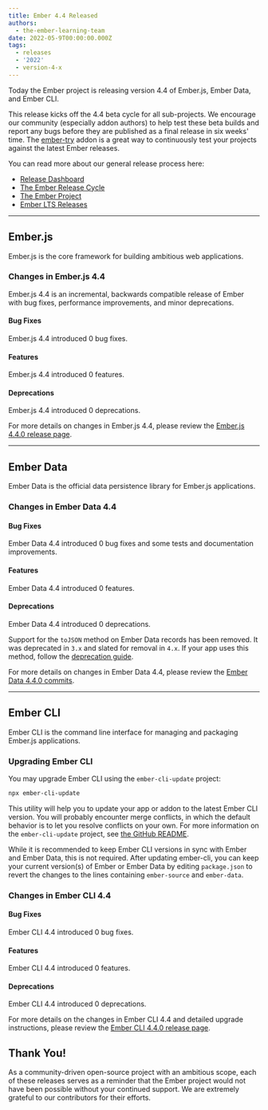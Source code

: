 ```yaml
---
title: Ember 4.4 Released
authors:
  - the-ember-learning-team
date: 2022-05-9T00:00:00.000Z
tags:
  - releases
  - '2022'
  - version-4-x
---
```


Today the Ember project is releasing version 4.4 of Ember.js, Ember Data, and Ember CLI.

This release kicks off the 4.4 beta cycle for all sub-projects. We encourage our community (especially addon authors) to help test these beta builds and report any bugs before they are published as a final release in six weeks' time. The [ember-try](https://github.com/ember-cli/ember-try) addon is a great way to continuously test your projects against the latest Ember releases.

You can read more about our general release process here:

- [Release Dashboard](http://emberjs.com/releases/)
- [The Ember Release Cycle](https://blog.emberjs.com/new-ember-release-process/)
- [The Ember Project](https://blog.emberjs.com/ember-project-at-2-0/)
- [Ember LTS Releases](https://blog.emberjs.com/announcing-embers-first-lts/)

---

## Ember.js

Ember.js is the core framework for building ambitious web applications.

### Changes in Ember.js 4.4

Ember.js 4.4 is an incremental, backwards compatible release of Ember with bug fixes, performance improvements, and minor deprecations.

#### Bug Fixes

Ember.js 4.4 introduced 0 bug fixes.

#### Features

Ember.js 4.4 introduced 0 features.

#### Deprecations

Ember.js 4.4 introduced 0 deprecations.

<!-- Block end -->

For more details on changes in Ember.js 4.4, please review the [Ember.js 4.4.0 release page](https://github.com/emberjs/ember.js/releases/tag/v4.4.0).

---

## Ember Data

Ember Data is the official data persistence library for Ember.js applications.

### Changes in Ember Data 4.4

#### Bug Fixes

Ember Data 4.4 introduced 0 bug fixes and some tests and documentation improvements.

#### Features

Ember Data 4.4 introduced 0 features.

#### Deprecations

Ember Data 4.4 introduced 0 deprecations.

Support for the `toJSON` method on Ember Data records has been removed. It was deprecated in `3.x` and slated for removal in `4.x`.
If your app uses this method, follow the [deprecation guide](https://deprecations.emberjs.com/ember-data/v3.x/#toc_record-toJSON).

For more details on changes in Ember Data 4.4, please review the
[Ember Data 4.4.0 commits](https://github.com/emberjs/data/compare/v4.1.0...v4.4.0).

---

## Ember CLI

Ember CLI is the command line interface for managing and packaging Ember.js applications.

### Upgrading Ember CLI

You may upgrade Ember CLI using the `ember-cli-update` project:

```bash
npx ember-cli-update
```

This utility will help you to update your app or addon to the latest Ember CLI version. You will probably encounter merge conflicts, in which the default behavior is to let you resolve conflicts on your own. For more information on the `ember-cli-update` project, see [the GitHub README](https://github.com/ember-cli/ember-cli-update).

While it is recommended to keep Ember CLI versions in sync with Ember and Ember Data, this is not required. After updating ember-cli, you can keep your current version(s) of Ember or Ember Data by editing `package.json` to revert the changes to the lines containing `ember-source` and `ember-data`.

### Changes in Ember CLI 4.4

#### Bug Fixes

Ember CLI 4.4 introduced 0 bug fixes.

#### Features

Ember CLI 4.4 introduced 0 features.

#### Deprecations

Ember CLI 4.4 introduced 0 deprecations.

For more details on the changes in Ember CLI 4.4 and detailed upgrade
instructions, please review the [Ember CLI 4.4.0 release page](https://github.com/ember-cli/ember-cli/releases/tag/v4.4.0).

## Thank You!

As a community-driven open-source project with an ambitious scope, each of these releases serves as a reminder that the Ember project would not have been possible without your continued support. We are extremely grateful to our contributors for their efforts.
